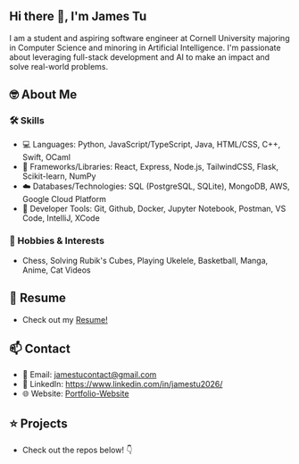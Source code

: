 ## Hi there 👋, I'm James Tu 
I am a student and aspiring software engineer at Cornell University majoring in Computer Science and minoring in Artificial Intelligence. I'm passionate about leveraging full-stack development and AI to make an impact and solve real-world problems.
## 🤓 About Me 
### 🛠️ Skills 
- 💻 Languages: Python, JavaScript/TypeScript, Java, HTML/CSS, C++, Swift, OCaml
- 📖 Frameworks/Libraries: React, Express, Node.js, TailwindCSS, Flask, Scikit-learn, NumPy
- ☁️ Databases/Technologies: SQL (PostgreSQL, SQLite), MongoDB, AWS, Google Cloud Platform
- 🧰 Developer Tools: Git, Github, Docker, Jupyter Notebook, Postman, VS Code, IntelliJ, XCode

### 🏀 Hobbies & Interests
- Chess, Solving Rubik's Cubes, Playing Ukelele, Basketball, Manga, Anime, Cat Videos

## 📝 Resume
- Check out my [Resume!](https://drive.google.com/file/d/1E7TquXToIiSKHfQzRJ6mmHPyEL6_lMcT/view?usp=sharing) 
## 📫 Contact
- 📧 Email: [jamestucontact@gmail.com](mailto:jamestucontact@gmail.com)
- 🤝 LinkedIn: https://www.linkedin.com/in/jamestu2026/
- 🌐 Website: [Portfolio-Website](https://james-tu-portfolio.vercel.app/)
## ⭐ Projects
- Check out the repos below! 👇

<!--
**JamesDos/JamesDos** is a ✨ _special_ ✨ repository because its `README.md` (this file) appears on your GitHub profile.

Here are some ideas to get you started:

- 🔭 I’m currently working on ...
- 🌱 I’m currently learning ...
- 👯 I’m looking to collaborate on ...
- 🤔 I’m looking for help with ...
- 💬 Ask me about ...
- 📫 How to reach me: ...
- 😄 Pronouns: ...
- ⚡ Fun fact: ...
-->

